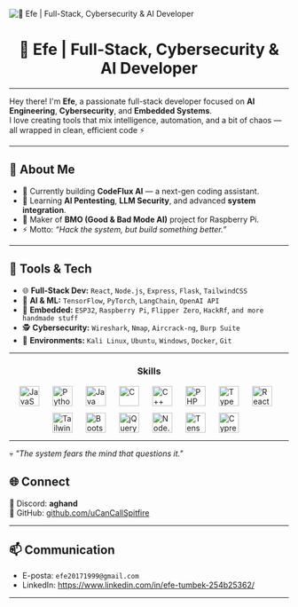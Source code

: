 ![👾 Efe | Full-Stack, Cybersecurity & AI Developer](https://images-wixmp-ed30a86b8c4ca887773594c2.wixmp.com/f/c83c004e-1370-4756-88e5-4071de797088/dgdq8br-09cc7ad6-a021-47a5-b0e0-917b12b0f7a7.gif?token=eyJ0eXAiOiJKV1QiLCJhbGciOiJIUzI1NiJ9.eyJzdWIiOiJ1cm46YXBwOjdlMGQxODg5ODIyNjQzNzNhNWYwZDQxNWVhMGQyNmUwIiwiaXNzIjoidXJuOmFwcDo3ZTBkMTg4OTgyMjY0MzczYTVmMGQ0MTVlYTBkMjZlMCIsIm9iaiI6W1t7InBhdGgiOiJcL2ZcL2M4M2MwMDRlLTEzNzAtNDc1Ni04OGU1LTQwNzFkZTc5NzA4OFwvZGdkcThici0wOWNjN2FkNi1hMDIxLTQ3YTUtYjBlMC05MTdiMTJiMGY3YTcuZ2lmIn1dXSwiYXVkIjpbInVybjpzZXJ2aWNlOmZpbGUuZG93bmxvYWQiXX0.tqRMtE-b2QiI2nnefNxSDMJvZCcYqFmq2ccg_Xfzqb8)

<div id="toc">
  <ul align="center" style="list-style: none">
    <summary>
      <h1>
        👾 Efe | Full-Stack, Cybersecurity & AI Developer
      </h1>
    </summary>
  </ul>
</div>

---
Hey there! I'm **Efe**, a passionate full-stack developer focused on **AI Engineering**, **Cybersecurity**, and **Embedded Systems**.  
I love creating tools that mix intelligence, automation, and a bit of chaos — all wrapped in clean, efficient code ⚡  

---


## 🧬 About Me
- 🔭 Currently building **CodeFlux AI** — a next-gen coding assistant.  
- 🌱 Learning **AI Pentesting**, **LLM Security**, and advanced **system integration**.  
- 🧩 Maker of **BMO (Good & Bad Mode AI)** project for Raspberry Pi.  
- ⚡ Motto: *“Hack the system, but build something better.”*  

---



## 🧰 Tools & Tech
- 🌐 **Full-Stack Dev:** `React`, `Node.js`, `Express`, `Flask`, `TailwindCSS`
- 🧠 **AI & ML:** `TensorFlow`, `PyTorch`, `LangChain`, `OpenAI API`
- 🧱 **Embedded:** `ESP32`, `Raspberry Pi`, `Flipper Zero`, `HackRf`, `and more handmade stuff`
- 🕵️ **Cybersecurity:** `Wireshark`, `Nmap`, `Aircrack-ng`, `Burp Suite`
- 🐧 **Environments:** `Kali Linux`, `Ubuntu`, `Windows`, `Docker`, `Git`

---

 **<h3 align="center">Skills</h3>**

<div style="display: flex; flex-wrap: wrap; gap: 12px; justify-content: center;"><img src="https://img.shields.io/badge/JavaScript-F7DF1C?logo=javascript&logoColor=white" height="36" alt="JavaScript" style="margin-right: 12px"> <img src="https://img.shields.io/badge/Python-306998?logo=python&logoColor=white" height="36" alt="Python" style="margin-right: 12px"> <img src="https://img.shields.io/badge/Java-007396?logo=java&logoColor=white" height="36" alt="Java" style="margin-right: 12px"> <img src="https://img.shields.io/badge/C-A8B9CC?logo=c&logoColor=white" height="36" alt="C" style="margin-right: 12px"> <img src="https://img.shields.io/badge/C%2B%2B-F34B7F?logo=c%2B%2B&logoColor=white" height="36" alt="C++" style="margin-right: 12px"> <img src="https://img.shields.io/badge/PHP-777BB4?logo=php&logoColor=white" height="36" alt="PHP" style="margin-right: 12px"> <img src="https://img.shields.io/badge/TypeScript-3178C6?logo=typescript&logoColor=white" height="36" alt="TypeScript" style="margin-right: 12px"> <img src="https://img.shields.io/badge/React-20232A?logo=react&logoColor=61DAFB" height="36" alt="React" style="margin-right: 12px"> <img src="https://img.shields.io/badge/Tailwind_CSS-38B2AC?logo=tailwind-css&logoColor=white" height="36" alt="Tailwind CSS" style="margin-right: 12px"> <img src="https://img.shields.io/badge/Bootstrap-563D7C?logo=bootstrap&logoColor=white" height="36" alt="Bootstrap" style="margin-right: 12px"> <img src="https://img.shields.io/badge/jQuery-0769AD?logo=jquery&logoColor=white" height="36" alt="jQuery" style="margin-right: 12px"> <img src="https://img.shields.io/badge/Node.js-8CC84B?logo=node.js&logoColor=white" height="36" alt="Node.js" style="margin-right: 12px"> <img src="https://img.shields.io/badge/TensorFlow-FF6F00?logo=tensorflow&logoColor=white" height="36" alt="TensorFlow" style="margin-right: 12px"> <img src="https://img.shields.io/badge/Cypress-17202C?logo=cypress&logoColor=white" height="36" alt="Cypress" style="margin-right: 12px"></div>


---

💀 *"The system fears the mind that questions it."*


## 🌐 Connect
💬 Discord: **aghand**  
🚀 GitHub: [github.com/uCanCallSpitfire](https://github.com/uCanCallSpitfire)

---


## 📫 Communication

* E-posta: `efe20171999@gmail.com`
* LinkedIn: https://www.linkedin.com/in/efe-tumbek-254b25362/

---


